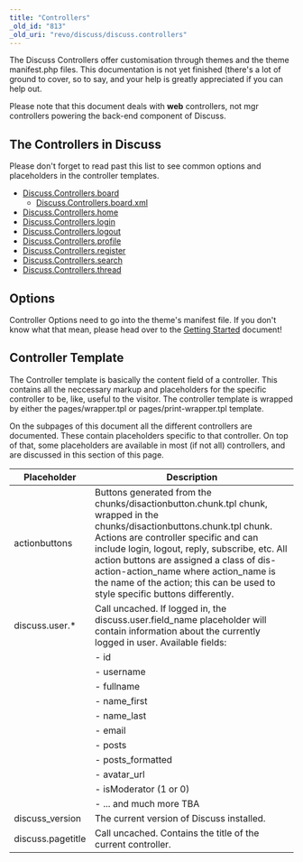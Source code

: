```yaml
---
title: "Controllers"
_old_id: "813"
_old_uri: "revo/discuss/discuss.controllers"
---
```


The Discuss Controllers offer customisation through themes and the theme manifest.php files. This documentation is not yet finished (there's a lot of ground to cover, so to say, and your help is greatly appreciated if you can help out.

Please note that this document deals with **web** controllers, not mgr controllers powering the back-end component of Discuss.

## The Controllers in Discuss

Please don't forget to read past this list to see common options and placeholders in the controller templates.

- [Discuss.Controllers.board](extras/discuss/discuss.controllers/board "Discuss.Controllers.board")
    - [Discuss.Controllers.board.xml](extras/discuss/discuss.controllers/board/xml "Discuss.Controllers.board.xml")
- [Discuss.Controllers.home](extras/discuss/discuss.controllers/home "Discuss.Controllers.home")
- [Discuss.Controllers.login](extras/discuss/discuss.controllers/login "Discuss.Controllers.login")
- [Discuss.Controllers.logout](extras/discuss/discuss.controllers/logout "Discuss.Controllers.logout")
- [Discuss.Controllers.profile](extras/discuss/discuss.controllers/profile "Discuss.Controllers.profile")
- [Discuss.Controllers.register](extras/discuss/discuss.controllers/register "Discuss.Controllers.register")
- [Discuss.Controllers.search](extras/discuss/discuss.controllers/search "Discuss.Controllers.search")
- [Discuss.Controllers.thread](extras/discuss/discuss.controllers/thread "Discuss.Controllers.thread")

## Options

Controller Options need to go into the theme's manifest file. If you don't know what that mean, please head over to the [Getting Started](extras/discuss/discuss.getting-started "Discuss.Getting Started") document!

## Controller Template

The Controller template is basically the content field of a controller. This contains all the neccessary markup and placeholders for the specific controller to be, like, useful to the visitor. The controller template is wrapped by either the pages/wrapper.tpl or pages/print-wrapper.tpl template.

On the subpages of this document all the different controllers are documented. These contain placeholders specific to that controller. On top of that, some placeholders are available in most (if not all) controllers, and are discussed in this section of this page.

| Placeholder       | Description                                                                                                                                                                                                                                                                                                                                                                               |
| ----------------- | ----------------------------------------------------------------------------------------------------------------------------------------------------------------------------------------------------------------------------------------------------------------------------------------------------------------------------------------------------------------------------------------- |
| actionbuttons     | Buttons generated from the chunks/disactionbutton.chunk.tpl chunk, wrapped in the chunks/disactionbuttons.chunk.tpl chunk. Actions are controller specific and can include login, logout, reply, subscribe, etc. All action buttons are assigned a class of dis-action-action\_name where action\_name is the name of the action; this can be used to style specific buttons differently. |
| discuss.user.\*   | Call uncached. If logged in, the discuss.user.field\_name placeholder will contain information about the currently logged in user. Available fields:                                                                                                                                                                                                                                      |
|                   | - id                                                                                                                                                                                                                                                                                                                                                                                      |
|                   | - username                                                                                                                                                                                                                                                                                                                                                                                |
|                   | - fullname                                                                                                                                                                                                                                                                                                                                                                                |
|                   | - name\_first                                                                                                                                                                                                                                                                                                                                                                             |
|                   | - name\_last                                                                                                                                                                                                                                                                                                                                                                              |
|                   | - email                                                                                                                                                                                                                                                                                                                                                                                   |
|                   | - posts                                                                                                                                                                                                                                                                                                                                                                                   |
|                   | - posts\_formatted                                                                                                                                                                                                                                                                                                                                                                        |
|                   | - avatar\_url                                                                                                                                                                                                                                                                                                                                                                             |
|                   | - isModerator (1 or 0)                                                                                                                                                                                                                                                                                                                                                                    |
|                   | - ... and much more TBA                                                                                                                                                                                                                                                                                                                                                                   |
| discuss\_version  | The current version of Discuss installed.                                                                                                                                                                                                                                                                                                                                                 |
| discuss.pagetitle | Call uncached. Contains the title of the current controller.                                                                                                                                                                                                                                                                                                                              |
